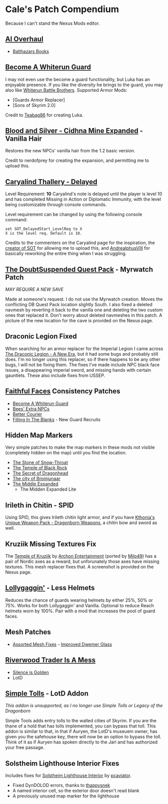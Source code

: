 # Cale's Patch Compendium
Because I can't stand the Nexus Mods editor.

## [AI Overhaul](https://www.nexusmods.com/skyrimspecialedition/mods/21654)
- [Balthazars Books](https://www.nexusmods.com/skyrimspecialedition/mods/53663?tab=description)

## [Become A Whiterun Guard](https://www.nexusmods.com/skyrimspecialedition/mods/36247)
I may not even use the become a guard functionality, but Luka has an enjoyable presence. If you like the diversity he brings to the guard, you may also like [Whiterun Battle Brothers](https://www.nexusmods.com/skyrimspecialedition/mods/36036).
Supported Armor Mods:
- [Guards Armor Replacer]
- [Sons of Skyrim 2.0]

Credit to [Teabag86](https://next.nexusmods.com/profile/Teabag86?gameId=1704) for creating Luka.

## [Blood and Silver - Cidhna Mine Expanded](https://www.nexusmods.com/skyrimspecialedition/mods/20269) - Vanilla Hair
Restores the new NPCs' vanilla hair from the 1.2 basic version.

Credit to nerdofprey for creating the expansion, and permitting me to upload this.

## [Caryalind Thallery - Delayed](https://www.nexusmods.com/skyrimspecialedition/mods/60911?tab=description)
Level Requirement: **10**
Caryalind's note is delayed until the player is level 10 and has completed Missing in Action or Diplomatic Immunity, with the level being customizable through console commands.

Level requirement can be changed by using the following console command:
```
set SOT_DelayedStart_LevelReq to X
X is the level req. Default is 10.
```

Credits to the commenters on the Caryalind page for the inspiration, the [creator of SOT](https://next.nexusmods.com/profile/SidekicksOfTamriel?gameId=1704) for allowing me to upload this, and [AndrealphusVIII](https://next.nexusmods.com/profile/AndrealphusVIII?gameId=1704) for basically reworking the entire thing when I was struggling.

## [The DoubtSuspended Quest Pack](https://www.nexusmods.com/skyrimspecialedition/mods/4929) - Myrwatch Patch
*MAY REQUIRE A NEW SAVE*

Made at someone's request. I do not use the Myrwatch creation. Moves the conflicting DB Quest Pack location slightly South. I also fixed a deleted navmesh by reverting it back to the vanilla one and deleting the two custom ones that replaced it. Don't worry about deleted navmeshes in this patch. A picture of the new location for the cave is provided on the Nexus page.

## Draconic Legion Fixed
When searching for an armor replacer for the Imperial Legion I came across [The Draconic Legion - A New Era](https://www.nexusmods.com/skyrimspecialedition/mods/42144), but it had some bugs and probably still does. I'm no longer using this replacer, so if there happens to be any other bugs, I will not be fixing them. The fixes I've made include NPC black face issues, a disappearing imperial sword, and missing hands with certain gauntlets. These also include fixes from USSEP.

## [Faithful Faces](https://www.nexusmods.com/skyrimspecialedition/mods/114342) Consistency Patches
- [Become A Whiterun Guard](https://www.nexusmods.com/skyrimspecialedition/mods/36247)
- [Bees' Extra NPCs](https://www.nexusmods.com/skyrimspecialedition/mods/65619?tab=description)
- [Better Courier](https://www.nexusmods.com/skyrimspecialedition/mods/40709)
- [Filling In The Blanks](https://www.nexusmods.com/skyrimspecialedition/mods/51174) - New Guard Recruits

## Hidden Map Markers
Very simple patches to make the map markers in these mods not visible (completely hidden on the map) until you find the location.
- [The Stone of Snow-Throat](https://www.nexusmods.com/skyrimspecialedition/mods/21250)
- [The Temple of Black Rock](https://www.nexusmods.com/skyrimspecialedition/mods/23362)
- [The Secret of Dragonhead](https://www.nexusmods.com/skyrimspecialedition/mods/23360)
- [The city of Bromjunaar](https://www.nexusmods.com/skyrimspecialedition/mods/77327)
- [The Middle Expanded](https://www.nexusmods.com/skyrimspecialedition/mods/2219)
  - The Midden Expanded Lite

## Irileth in Chitin - SPID
Using SPID, this gives Irileth chitin light armor, and if you have [Kthonia's Unique Weapon Pack - Dragonborn Weapons](https://www.nexusmods.com/skyrimspecialedition/mods/15050), a chitin bow and sword as well.

## Kruziik Missing Textures Fix
The [Temple of Kruziik](https://www.nexusmods.com/skyrimspecialedition/mods/47833) by [Archon Entertainment](https://next.nexusmods.com/profile/ArchonEntertainment?gameId=1704) (ported by [Milo49](https://next.nexusmods.com/profile/Milo49?gameId=1704)) has a pair of Nordic axes as a reward, but unforunately those axes have missing textures. This mesh replacer fixes that. A screenshot is provided on the Nexus page.

## [Lollygaggin'](https://www.nexusmods.com/skyrimspecialedition/mods/117833) - Less Helmets
Reduces the chance of guards wearing helmets by either 25%, 50% or 75%. Works for both Lollygaggin' and Vanilla. Optional to reduce Reach helmets worn by 100%. Pair with a mod that increases the pool of guard faces.

## Mesh Patches
- [Assorted Mesh Fixes](https://www.nexusmods.com/skyrimspecialedition/mods/32117?tab=description) - [Improved Dwemer Glass](https://www.nexusmods.com/skyrimspecialedition/mods/44553?tab=description)

## [Riverwood Trader Is A Mess](https://www.nexusmods.com/skyrimspecialedition/mods/63631)
- [Silence is Golden](https://www.nexusmods.com/skyrimspecialedition/mods/50581)
- LotD

## [Simple Tolls](https://www.nexusmods.com/skyrimspecialedition/mods/83848) - LotD Addon
*This addon is unsupported, as I no longer use Simple Tolls or Legacy of the Dragonborn*

Simple Tools adds entry tolls to the walled cities of Skyrim. If you are the thane of a hold that has tolls implemented, you can bypass that toll. This addon is similar to that, in that if Auryen, the LotD's museuem owner, has given you the safehouse key, there will now be an option to bypass the toll. Think of it as if Auryen has spoken directly to the Jarl and has authorized your free passage.

## Solstheim Lighthouse Interior Fixes
Includes fixes for [Solstheim Lighthouse Interior](https://www.nexusmods.com/skyrimspecialedition/mods/27887) by [pcaviator](https://next.nexusmods.com/profile/pcaviator?gameId=1704).
- Fixed DynDOLOD errors, thanks to [thappysnek](https://www.nexusmods.com/skyrimspecialedition/images/141773)
- A named interior cell, so the exterior door doesn't read blank
- A previously unused map marker for the lighthouse
